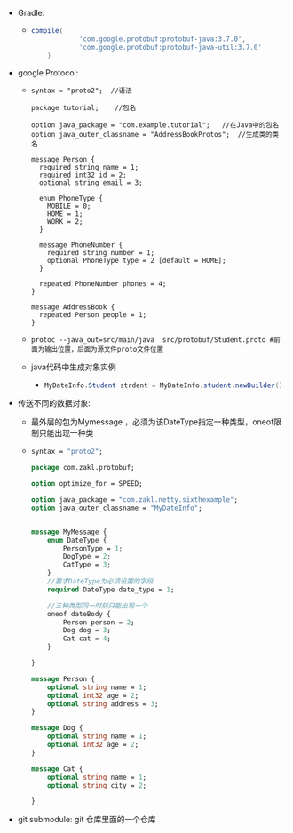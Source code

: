 + Gradle:

  + ```groovy
    compile(
                'com.google.protobuf:protobuf-java:3.7.0',
                'com.google.protobuf:protobuf-java-util:3.7.0'
        )
    ```

+ google Protocol: 

  + ```properties
    syntax = "proto2";  //语法
     
    package tutorial;    //包名
    
    option java_package = "com.example.tutorial";   //在Java中的包名
    option java_outer_classname = "AddressBookProtos";  //生成类的类名
    
    message Person {    
      required string name = 1;
      required int32 id = 2;
      optional string email = 3;
    
      enum PhoneType {
        MOBILE = 0;
        HOME = 1;
        WORK = 2;
      }
    
      message PhoneNumber {
        required string number = 1;
        optional PhoneType type = 2 [default = HOME];
      }
    
      repeated PhoneNumber phones = 4;
    }
    
    message AddressBook {
      repeated Person people = 1;
    }
    ```

  + ``` shell
    protoc --java_out=src/main/java  src/protobuf/Student.proto #前面为输出位置，后面为源文件proto文件位置
    ```

  + java代码中生成对象实例  

    + ```java
      MyDateInfo.Student strdent = MyDateInfo.student.newBuilder().setName("张三").setAge(19).setAddress("天安门").build();
      
      ```

+ 传送不同的数据对象:

  + 最外层的包为Mymessage ，必须为该DateType指定一种类型，oneof限制只能出现一种类

  + ```protobuf
    syntax = "proto2";
    
    package com.zakl.protobuf;
    
    option optimize_for = SPEED;
    
    option java_package = "com.zakl.netty.sixthexample";
    option java_outer_classname = "MyDateInfo";
    
    
    message MyMessage {
        enum DateType {
            PersonType = 1;
            DogType = 2;
            CatType = 3;
        }
        //要求DateType为必须设置的字段
        required DateType date_type = 1;
    
        //三种类型同一时刻只能出现一个
        oneof dateBody {
            Person person = 2;
            Dog dog = 3;
            Cat cat = 4;
        }
    
    }
    
    message Person {
        optional string name = 1;
        optional int32 age = 2;
        optional string address = 3;
    }
    
    message Dog {
        optional string name = 1;
        optional int32 age = 2;
    }
    
    message Cat {
        optional string name = 1;
        optional string city = 2;
    
    }
    ```

+ git submodule: git 仓库里面的一个仓库